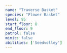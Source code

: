 ```yaml
---
name: "Traverse Basket"
species: "Flower Basket"
level: 95
start_floor: 8
end_floor: 9
patrol: false
mimic: false
abilities: ['Seedvolley']
---
```

